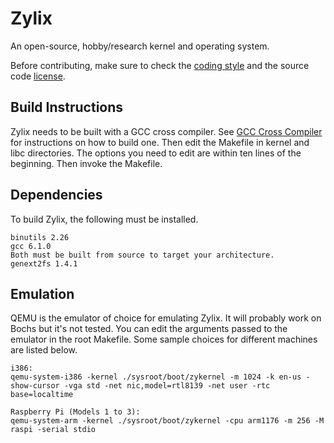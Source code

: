 # Zylix
An open-source, hobby/research kernel and operating system.

Before contributing, make sure to check the [coding style](https://github.com/MatthewEdgmon/Zylix/blob/master/STYLE.md) and the source code [license](https://github.com/MatthewEdgmon/Zylix/blob/master/LICENSE.md).

## Build Instructions
Zylix needs to be built with a GCC cross compiler. See [GCC Cross Compiler](http://wiki.osdev.org/GCC_Cross-Compiler) for instructions on how to build one. Then edit the Makefile in kernel and libc directories. The options you need to edit are within ten lines of the beginning. Then invoke the Makefile.

## Dependencies
To build Zylix, the following must be installed.

```
binutils 2.26
gcc 6.1.0
Both must be built from source to target your architecture.
genext2fs 1.4.1
```

## Emulation
QEMU is the emulator of choice for emulating Zylix. It will probably work on Bochs but it's not tested. You can edit the arguments passed to the emulator in the root Makefile. Some sample choices for different machines are listed below.
```
i386:
qemu-system-i386 -kernel ./sysroot/boot/zykernel -m 1024 -k en-us -show-cursor -vga std -net nic,model=rtl8139 -net user -rtc base=localtime

Raspberry Pi (Models 1 to 3):
qemu-system-arm -kernel ./sysroot/boot/zykernel -cpu arm1176 -m 256 -M raspi -serial stdio

```
